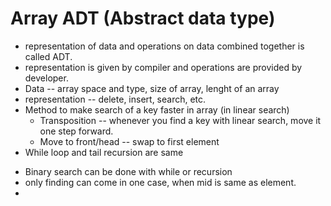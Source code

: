 # Array ADT (Abstract data type)
* representation of data and operations on data combined together is called ADT.
* representation is given by compiler and operations are provided by developer.
* Data -- array space and type, size of array, lenght of an array
* representation -- delete, insert, search, etc.
* Method to make search of a key faster in array (in linear search)
  - Transposition -- whenever you find a key with linear search, move it one step forward.
  - Move to front/head -- swap to first element
*  While loop and tail recursion are same
  - Binary search can be done with while or recursion
  - only finding can come in one case, when mid is same as element.
- 
